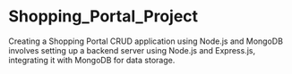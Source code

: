 # Shopping_Portal_Project
 Creating a Shopping Portal CRUD application using Node.js and MongoDB involves setting up a backend server using Node.js and Express.js, integrating it with MongoDB for data storage. 
